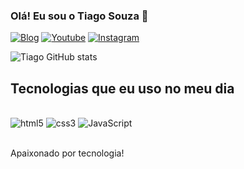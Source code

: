 ### Olá! Eu sou o Tiago Souza 👋
[![Blog](https://img.shields.io/website-up-down-green-red/http/monip.org.svg)](https://tiagosouza-s.github.io/Meu-Portifolio/)
[![Youtube](https://img.shields.io/badge/YouTube-FF0000?style=for-the-badge&logo=youtube&logoColor=white)](https://www.youtube.com/channel/UCezPY0YDd3uBDStzBhQ-qsw)
[![Instagram](https://img.shields.io/badge/Instagram-E4405F?style=for-the-badge&logo=instagram&logoColor=white)](https://www.instagram.com/tiagosfront/)


![Tiago GitHub stats](https://github-readme-stats.vercel.app/api?username=tiagosouza-s&show_icons=true&theme=dracula)

## Tecnologias que eu uso no meu dia

<div style="display: inline_block"><br/>
<img aline="center" alt="html5" src="https://img.shields.io/badge/HTML-239120?style=for-the-badge&logo=html5&logoColor=white"/>
<img aline="center" alt="css3" src="https://img.shields.io/badge/CSS3-1572B6?style=for-the-badge&logo=css3&logoColor=white"/>
<img aline="center" alt="JavaScript" src="https://img.shields.io/badge/JavaScript-F7DF1E?style=for-the-badge&logo=javascript&logoColor=black"/>
</div><br/>

Apaixonado por tecnologia!
